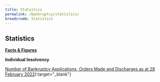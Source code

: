 ```yaml
---
title: Statistics
permalink: /bankruptcy/statistics/
breadcrumb: Statistics
---
```

Statistics
---

<u><b>Facts & Figures</b></u>

**Individual Insolvency**

[Number of Bankruptcy Applications, Orders Made and Discharges as at 28 February 2022](/files/NumberofBankruptcyApplicationsOrdersMadeandDischarges(Feb2022).pdf/){:target="_blank"} 